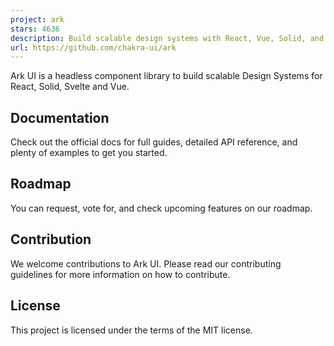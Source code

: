 ```yaml
---
project: ark
stars: 4636
description: Build scalable design systems with React, Vue, Solid, and Svelte.
url: https://github.com/chakra-ui/ark
---
```


  

Ark UI is a headless component library to build scalable Design Systems for React, Solid, Svelte and Vue.

  

Documentation
-------------

Check out the official docs for full guides, detailed API reference, and plenty of examples to get you started.

Roadmap
-------

You can request, vote for, and check upcoming features on our roadmap.

Contribution
------------

We welcome contributions to Ark UI. Please read our contributing guidelines for more information on how to contribute.

License
-------

This project is licensed under the terms of the MIT license.
